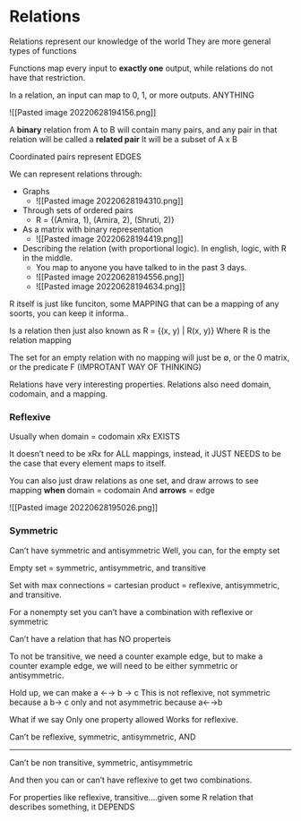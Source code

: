 # Relations

Relations represent our knowledge of the world
They are more general types of functions


Functions map every input to **exactly one** output, while relations do not have that restriction. 

In a relation, an input can map to 0, 1, or more outputs. 
ANYTHING


![[Pasted image 20220628194156.png]]

A **binary** relation from A to B will contain many pairs, and any pair in that relation will be called a **related pair** 
It will be a subset of A x B

Coordinated pairs represent EDGES


We can represent relations through: 
- Graphs 
	- ![[Pasted image 20220628194310.png]]
- Through sets of ordered pairs 
	- R = {(Amira, 1), (Amira, 2), (Shruti, 2)}
- As a matrix with binary representation 
	- ![[Pasted image 20220628194419.png]]
- Describing the relation (with proportional logic). In english, logic, with R in the middle.  
	- You map to anyone you have talked to in the past 3 days. 
	- ![[Pasted image 20220628194556.png]]
	- ![[Pasted image 20220628194634.png]]

R itself is just like funciton, some MAPPING that can be a mapping of any soorts, you can keep it informa.. 

Is a relation then just also known as
R = {(x, y) | R(x, y)}
Where R is the relation mapping

The set for an empty relation with no mapping will just be $\emptyset$, or the 0 matrix, or the predicate F (IMPROTANT WAY OF THINKING)




Relations have very interesting properties. 
Relations also need domain, codomain, and a mapping. 

### Reflexive 
Usually when domain = codomain 
xRx  EXISTS

It doesn’t need to be xRx for ALL mappings, instead, it JUST NEEDS to be the case that every element maps to itself. 

You can also just draw relations as one set, and draw arrows to see mapping **when** domain = codomain
And **arrows** = edge

![[Pasted image 20220628195026.png]]



### Symmetric










Can’t have symmetric and antisymmetric
Well, you can, for the empty set 


Empty set = symmetric, antisymmetric, and transitive

Set with max connections  = cartesian product = reflexive, antisymmetric, and transitive.

For a nonempty set you can’t have a combination with reflexive or symmetric 


Can’t have a relation that has NO properteis

To not be transitive, we need a counter example edge, but to make a counter example edge, we will need to be either symmetric or antisymmetric. 

Hold up, we can make a ←→ b → c
This is not reflexive, not symmetric because a b→ c only and not asymmetric because a←→b

What if we say
Only one property allowed
Works for reflexive. 

Can’t be reflexive, symmetric, antisymmetric, AND 

---

Can’t be non transitive, symmetric, antisymmetric

And then you can or can’t have reflexive to get two combinations. 




For properties like reflexive, transitive….given some R relation that describes something, it DEPENDS


